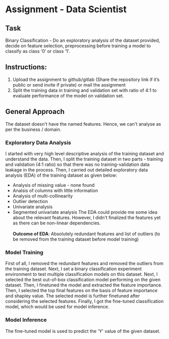 # Assignment - Data Scientist
## Task
Binary Classification - Do an exploratory analysis of the dataset provided, decide on feature selection, preprocessing before training a model to classify as class ‘0’ or class ‘1’.

## Instructions:
1. Upload the assignment to github/gitlab (Share the repository link if it’s public or send invite if private)
or mail the assignment 
2. Split the training data in training and validation set with ratio of 4:1 to evaluate performance of the model on validation set.

## General Approach
The dataset doesn't have the named features. Hence, we can't analyse as per the business / domain.
### Exploratory Data Analysis
I started with very high level descriptive analysis of the training dataset and understand the data.
Then, I split the training dataset in two parts - training and validation (4:1 ratio) so that there was no training-validation data leakage in the process.
Then, I carried out detailed exploratory data analysis (EDA) of the training dataset as given below:
- Analysis of missing value - none found
- Analsis of columns with little information 
- Analysis of multi-collinearity
- Outlier detection
- Univariate analysis
- Segmented univariate analysis
The EDA could provide me some idea about the relevant features. However, I didn't finalized the features yet as there can be non-linear dependencies. <br><br>
**Outcome of EDA**: Absolutely redundant features and list of outliers (to be removed from the training dataset before model training)

### Model Training
First of all, I removed the redundant features and removed the outliers from the training dataset.
Next, I set a binary classification experiment environment to test multiple classification models on this dataset. 
Next, I selected the best out-of-box classification model performing on the given dataset. 
Then, I finetuned the model and extracted the feature importance.
Then, I selected the top final features on the basis of feature importance and shapley value. 
The selected model is further finetuned after considering the selected features.
Finally, I got the fine-tuned classification model, which would be used for model inference. 

### Model Inference
The fine-tuned model is used to predict the 'Y' value of the given dataset.



